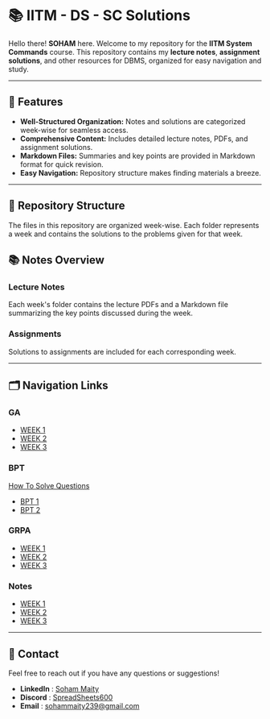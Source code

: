 # 📚 IITM - DS - SC Solutions

Hello there!
**SOHAM** here. Welcome to my repository for the **IITM System Commands** course. This repository contains my **lecture notes**, **assignment solutions**, and other resources for DBMS, organized for easy navigation and study.

---

## 📝 Features

- **Well-Structured Organization:** Notes and solutions are categorized week-wise for seamless access.
- **Comprehensive Content:** Includes detailed lecture notes, PDFs, and assignment solutions.
- **Markdown Files:** Summaries and key points are provided in Markdown format for quick revision.
- **Easy Navigation:** Repository structure makes finding materials a breeze.

---

## 📁 Repository Structure

The files in this repository are organized week-wise. Each folder represents a week and contains the solutions to the problems given for that week.

## 📚 Notes Overview

### Lecture Notes

Each week's folder contains the lecture PDFs and a Markdown file summarizing the key points discussed during the week.

### Assignments

Solutions to assignments are included for each corresponding week.

---

## 🗂️ Navigation Links

### GA

- [WEEK 1](./Graded%20Assesment/W1-GA.md)
- [WEEK 2](./Graded%20Assesment/W2-GA.md)
- [WEEK 3](./Graded%20Assesment/W3-GA.md)

### BPT

[How To Solve Questions](https://www.youtube.com/watch?v=226TM_BDjHE)

- [BPT 1](./BPT/BPT1/)
- [BPT 2](./BPT/BPT2/)

### GRPA

- [WEEK 1](./GRPA/Week%201)
- [WEEK 2](./GRPA/Week%202)
- [WEEK 3](./GRPA/Week%203)


### Notes

- [WEEK 1](./Notes/Week%201)
- [WEEK 2](./Notes/Week%202)
- [WEEK 3](./Notes/Week%203)

---

## 💬 Contact

Feel free to reach out if you have any questions or suggestions!

- **LinkedIn** : [Soham Maity](https://www.linkedin.com/in/soham-maity-114466218)
- **Discord** : [SpreadSheets600](https://discord.com/users/727012870683885578)
- **Email** : [sohammaity239@gmail.com](mailto:sohammaity239@gmail.com)
